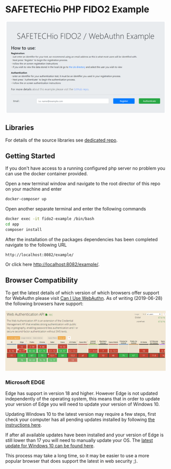 # SAFETECHio PHP FIDO2 Example

![Example Home Page](./docs/images/home-page-.png "Example Home Page")

## Libraries

For details of the source libraries see [dedicated repo](https://github.com/SAFETECHio/FIDO2_SERVER_Libraries).

## Getting Started

If you don't have access to a running configured php server no problem you can use the docker container provided.

Open a new terminal window and navigate to the root director of this repo on your machine and enter

```bash
docker-composer up
```

Open another separate terminal and enter the following commands

```bash
docker exec -it fido2-example /bin/bash
cd app
composer install
```

After the installation of the packages dependencies has been completed navigate to the following URL

```text
http://localhost:8082/example/
```

Or click here [http://localhost:8082/example/](http://localhost:8082/example/).

## Browser Compatibility

To get the latest details of which version of which browsers offer support for WebAuthn please visit [Can I Use WebAuthn](https://caniuse.com/#search=webauthn). As of writing (2019-06-28) the following browsers have support:

![WebAuthn Browser Compatibility](./docs/images/can-I-use-webauthn.png "WebAuthn Browser Compatibility")

### Microsoft EDGE

Edge has support in version 18 and higher. However Edge is not updated independently of the operating system, this means that in order to update your version of Edge you will need to update your version of Windows 10.

Updating Windows 10 to the latest version may require a few steps, first check your computer has all pending updates installed by following [the instructions here](https://support.microsoft.com/en-gb/help/4027667/windows-10-update).

If after all available updates have been installed and your version of Edge is still lower than 17 you will need to manually update your OS. The [latest update for Windows 10 can be found here](https://www.microsoft.com/en-us/software-download/windows10).

This process may take a long time, so it may be easier to use a more popular browser that does support the latest in web security ;).
